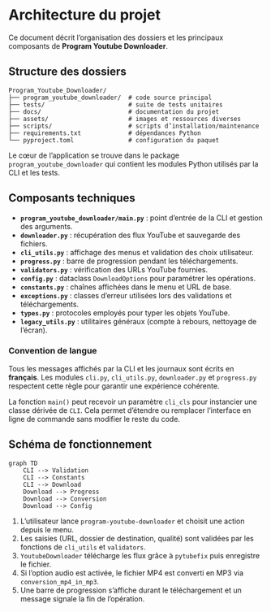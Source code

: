 # Architecture du projet

Ce document décrit l’organisation des dossiers et les principaux composants de **Program Youtube Downloader**.

## Structure des dossiers

```text
Program_Youtube_Downloader/
├── program_youtube_downloader/  # code source principal
├── tests/                       # suite de tests unitaires
├── docs/                        # documentation du projet
├── assets/                      # images et ressources diverses
├── scripts/                     # scripts d’installation/maintenance
├── requirements.txt             # dépendances Python
└── pyproject.toml               # configuration du paquet
```

Le cœur de l’application se trouve dans le package `program_youtube_downloader` qui contient les modules Python utilisés par la CLI et les tests.

## Composants techniques

- **`program_youtube_downloader/main.py`** : point d’entrée de la CLI et gestion des arguments.
- **`downloader.py`** : récupération des flux YouTube et sauvegarde des fichiers.
- **`cli_utils.py`** : affichage des menus et validation des choix utilisateur.
- **`progress.py`** : barre de progression pendant les téléchargements.
- **`validators.py`** : vérification des URLs YouTube fournies.
- **`config.py`** : dataclass `DownloadOptions` pour paramétrer les opérations.
- **`constants.py`** : chaînes affichées dans le menu et URL de base.
- **`exceptions.py`** : classes d’erreur utilisées lors des validations et téléchargements.
- **`types.py`** : protocoles employés pour typer les objets YouTube.
- **`legacy_utils.py`** : utilitaires généraux (compte à rebours, nettoyage de l’écran).

### Convention de langue

Tous les messages affichés par la CLI et les journaux sont écrits en **français**. Les modules
`cli.py`, `cli_utils.py`, `downloader.py` et `progress.py` respectent cette règle
pour garantir une expérience cohérente.

La fonction `main()` peut recevoir un paramètre `cli_cls` pour instancier une
classe dérivée de `CLI`. Cela permet d’étendre ou remplacer l’interface en ligne
de commande sans modifier le reste du code.

## Schéma de fonctionnement

```mermaid
graph TD
    CLI --> Validation
    CLI --> Constants
    CLI --> Download
    Download --> Progress
    Download --> Conversion
    Download --> Config
```

1. L’utilisateur lance `program-youtube-downloader` et choisit une action depuis le menu.
2. Les saisies (URL, dossier de destination, qualité) sont validées par les fonctions de `cli_utils` et `validators`.
3. `YoutubeDownloader` télécharge les flux grâce à `pytubefix` puis enregistre le fichier.
4. Si l’option audio est activée, le fichier MP4 est converti en MP3 via `conversion_mp4_in_mp3`.
5. Une barre de progression s’affiche durant le téléchargement et un message signale la fin de l’opération.
